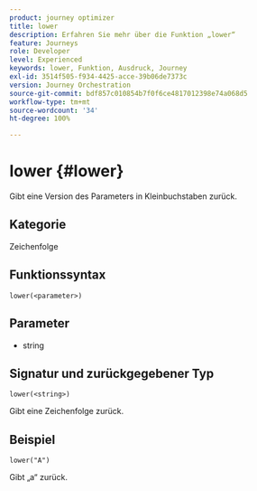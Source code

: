```yaml
---
product: journey optimizer
title: lower
description: Erfahren Sie mehr über die Funktion „lower“
feature: Journeys
role: Developer
level: Experienced
keywords: lower, Funktion, Ausdruck, Journey
exl-id: 3514f505-f934-4425-acce-39b06de7373c
version: Journey Orchestration
source-git-commit: bdf857c010854b7f0f6ce4817012398e74a068d5
workflow-type: tm+mt
source-wordcount: '34'
ht-degree: 100%

---
```


# lower {#lower}

Gibt eine Version des Parameters in Kleinbuchstaben zurück.

## Kategorie

Zeichenfolge

## Funktionssyntax

`lower(<parameter>)`

## Parameter

* string

## Signatur und zurückgegebener Typ

`lower(<string>)`

Gibt eine Zeichenfolge zurück.

## Beispiel

`lower("A")`

Gibt „a“ zurück.
